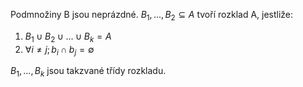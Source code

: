 Podmnožiny B jsou neprázdné.
$B_1, ..., B_2 \subseteq A$ tvoří rozklad A, jestliže:

1) $B_1 \cup B_2 \cup ... \cup B_k = A$
2) $\forall i \neq j; b_i \cap b_j = \emptyset$

$B_1, ..., B_k$ jsou takzvané třídy rozkladu. 